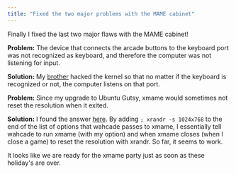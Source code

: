 ```yaml
---
title: "Fixed the two major problems with the MAME cabinet"
---
```


Finally I fixed the last two major flaws with the MAME cabinet!

__Problem:__ The device that connects the arcade buttons to the keyboard port
was not recognized as keyboard, and therefore the computer was not listening
for input.

__Solution:__ My [brother](https://thatsmathematics.com/blog/about-me/) hacked the
kernel so that no matter if the keyboard is recognized or not, the computer
listens on that port.

__Problem:__ Since my upgrade to Ubuntu Gutsy, xmame would sometimes not reset
the resolution when it exited.

__Solution:__ I found the answer
[here](https://ubuntuforums.org/showthread.php?t=195981). By adding `; xrandr -s
1024x768` to the end of the list of options that wahcade passes to
xmame, I essentially tell wahcade to run xmame (with my option) and when xmame
closes (when I close a game) to reset the resolution with xrandr. So far, it
seems to work.

It looks like we are ready for the xmame party just as soon as these holiday's
are over.
